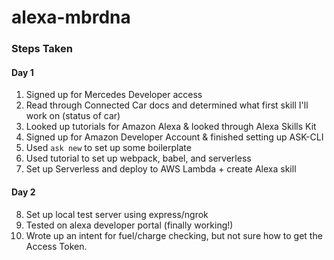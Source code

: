 # alexa-mbrdna

### Steps Taken
#### Day 1
01. Signed up for Mercedes Developer access
02. Read through Connected Car docs and determined what first skill I'll work on (status of car)
03. Looked up tutorials for Amazon Alexa & looked through Alexa Skills Kit
04. Signed up for Amazon Developer Account & finished setting up ASK-CLI
05. Used `ask new` to set up some boilerplate
06. Used tutorial to set up webpack, babel, and serverless
07. Set up Serverless and deploy to AWS Lambda + create Alexa skill

#### Day 2
08. Set up local test server using express/ngrok
09. Tested on alexa developer portal (finally working!)
10. Wrote up an intent for fuel/charge checking, but not sure how to get the Access Token.